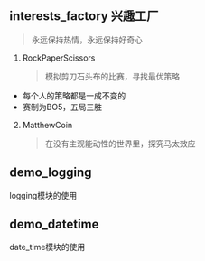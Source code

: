 ## interests_factory 兴趣工厂
> 永远保持热情，永远保持好奇心
1. RockPaperScissors
   
   > 模拟剪刀石头布的比赛，寻找最优策略
+ 每个人的策略都是一成不变的
+ 赛制为BO5，五局三胜

2. MatthewCoin
   
   > 在没有主观能动性的世界里，探究马太效应

## demo_logging
logging模块的使用

## demo_datetime
date_time模块的使用

